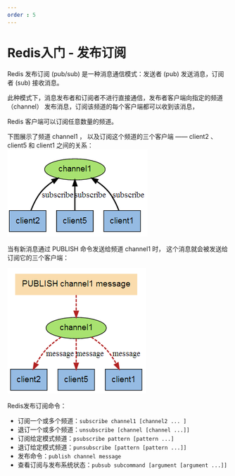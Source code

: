 ```yaml
---
order : 5
---
```

# Redis入门 - 发布订阅

Redis 发布订阅 (pub/sub) 是一种消息通信模式：发送者 (pub) 发送消息，订阅者 (sub) 接收消息。

此种模式下，消息发布者和订阅者不进行直接通信，发布者客户端向指定的频道（channel） 发布消息，订阅该频道的每个客户端都可以收到该消息，

Redis 客户端可以订阅任意数量的频道。

下图展示了频道 channel1 ， 以及订阅这个频道的三个客户端 —— client2 、 client5 和 client1 之间的关系：
![](../../../../assets/redis-pub-sub/2023-05-17-00-38-39.png)

当有新消息通过 PUBLISH 命令发送给频道 channel1 时， 这个消息就会被发送给订阅它的三个客户端：

![](../../../../assets/redis-pub-sub/2023-05-17-00-38-56.png)

Redis发布订阅命令：

- 订阅一个或多个频道：`subscribe channel1 [channel2 ... ]`
- 退订一个或多个频道：`unsubscribe [channel [channel ...]]`
- 订阅给定模式频道：`psubscribe pattern [pattern ...]`
- 退订给定模式频道：`punsubscribe [pattern [pattern ...]]`
- 发布命令：`publish channel message`
- 查看订阅与发布系统状态：`pubsub subcommand [argument [argument ...]]`
